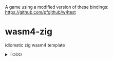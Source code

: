 A game using a modified version of these bindings: https://github.com/pfgithub/w4test

# wasm4-zig

idiomatic zig wasm4 template

<details>
  <summary>TODO</summary>
  
  - It would be nice to support std.log
  
</details>

